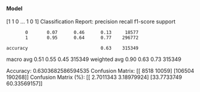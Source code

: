 #### Model
[1 1 0 ... 1 0 1]
Classification Report:
              precision    recall  f1-score   support

           0       0.07      0.46      0.13     18577
           1       0.95      0.64      0.77    296772

    accuracy                           0.63    315349
   macro avg       0.51      0.55      0.45    315349
weighted avg       0.90      0.63      0.73    315349

Accuracy: 0.6303682586594535
Confusion Matrix:
[[  8518  10059]
 [106504 190268]]
Confusion Matrix (%):
[[ 2.7011343   3.18979924]
 [33.7733749  60.33569157]]

